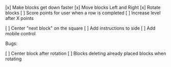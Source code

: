 [x] Make blocks get down faster
[x] Move blocks Left and Right
[x] Rotate blocks
[ ] Score points for user when a row is completed
[ ] Increase level after X points

[ ] Center "next block" on the square
[ ] Add instructions to side
[ ] Add mobile control

Bugs:

[ ] Center block after rotation
[ ] Blocks deleting already placed blocks when rotating
